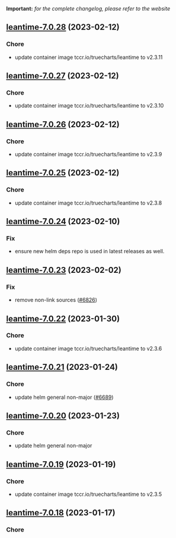 **Important:**
*for the complete changelog, please refer to the website*




## [leantime-7.0.28](https://github.com/truecharts/charts/compare/leantime-7.0.27...leantime-7.0.28) (2023-02-12)

### Chore

- update container image tccr.io/truecharts/leantime to v2.3.11
  
  


## [leantime-7.0.27](https://github.com/truecharts/charts/compare/leantime-7.0.26...leantime-7.0.27) (2023-02-12)

### Chore

- update container image tccr.io/truecharts/leantime to v2.3.10
  
  


## [leantime-7.0.26](https://github.com/truecharts/charts/compare/leantime-7.0.25...leantime-7.0.26) (2023-02-12)

### Chore

- update container image tccr.io/truecharts/leantime to v2.3.9
  
  


## [leantime-7.0.25](https://github.com/truecharts/charts/compare/leantime-7.0.24...leantime-7.0.25) (2023-02-12)

### Chore

- update container image tccr.io/truecharts/leantime to v2.3.8
  
  


## [leantime-7.0.24](https://github.com/truecharts/charts/compare/leantime-7.0.23...leantime-7.0.24) (2023-02-10)

### Fix

- ensure new helm deps repo is used in latest releases as well.
  
  


## [leantime-7.0.23](https://github.com/truecharts/charts/compare/leantime-7.0.22...leantime-7.0.23) (2023-02-02)

### Fix

- remove non-link sources ([#6826](https://github.com/truecharts/charts/issues/6826))
  
  


## [leantime-7.0.22](https://github.com/truecharts/charts/compare/leantime-7.0.21...leantime-7.0.22) (2023-01-30)

### Chore

- update container image tccr.io/truecharts/leantime to v2.3.6
  
  


## [leantime-7.0.21](https://github.com/truecharts/charts/compare/leantime-7.0.20...leantime-7.0.21) (2023-01-24)

### Chore

- update helm general non-major ([#6689](https://github.com/truecharts/charts/issues/6689))
  
  


## [leantime-7.0.20](https://github.com/truecharts/charts/compare/leantime-7.0.19...leantime-7.0.20) (2023-01-23)

### Chore

- update helm general non-major
  
  


## [leantime-7.0.19](https://github.com/truecharts/charts/compare/leantime-7.0.18...leantime-7.0.19) (2023-01-19)

### Chore

- update container image tccr.io/truecharts/leantime to v2.3.5
  
  


## [leantime-7.0.18](https://github.com/truecharts/charts/compare/leantime-7.0.17...leantime-7.0.18) (2023-01-17)

### Chore
